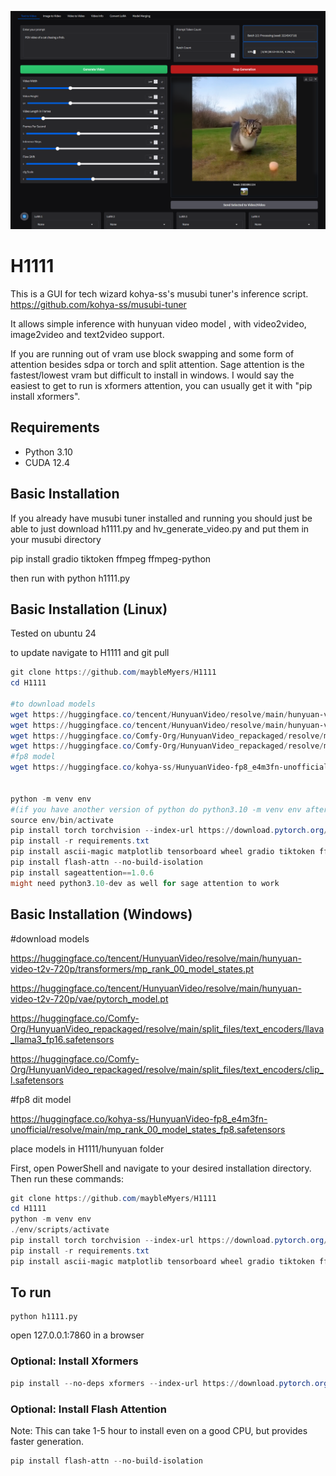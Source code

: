 ![GUI Screenshot](images/screenshot.png)

# H1111

This is a GUI for tech wizard kohya-ss's musubi tuner's inference script.
https://github.com/kohya-ss/musubi-tuner

It allows simple inference with hunyuan video model , with video2video, image2video and text2video support.

If you are running out of vram use block swapping and some form of attention besides sdpa or torch and split attention. Sage attention is the fastest/lowest vram but difficult to install in windows. I would say the easiest to get to run is xformers attention, you can usually get it with "pip install xformers".


## Requirements

- Python 3.10
- CUDA 12.4

## Basic Installation

If you already have musubi tuner installed and running you should just be able to just download h1111.py and hv_generate_video.py and put them in your musubi directory

pip install gradio tiktoken ffmpeg ffmpeg-python

then run with python h1111.py

## Basic Installation (Linux)

Tested on ubuntu 24

to update navigate to H1111 and git pull

```powershell
git clone https://github.com/maybleMyers/H1111
cd H1111

#to download models
wget https://huggingface.co/tencent/HunyuanVideo/resolve/main/hunyuan-video-t2v-720p/transformers/mp_rank_00_model_states.pt -P hunyuan
wget https://huggingface.co/tencent/HunyuanVideo/resolve/main/hunyuan-video-t2v-720p/vae/pytorch_model.pt -P hunyuan
wget https://huggingface.co/Comfy-Org/HunyuanVideo_repackaged/resolve/main/split_files/text_encoders/llava_llama3_fp16.safetensors -P hunyuan
wget https://huggingface.co/Comfy-Org/HunyuanVideo_repackaged/resolve/main/split_files/text_encoders/clip_l.safetensors -P hunyuan
#fp8 model
wget https://huggingface.co/kohya-ss/HunyuanVideo-fp8_e4m3fn-unofficial/resolve/main/mp_rank_00_model_states_fp8.safetensors -P hunyuan


python -m venv env
#(if you have another version of python do python3.10 -m venv env after you install it with sudo apt install python3.10 python3.10-venv python3.10-distutils)
source env/bin/activate
pip install torch torchvision --index-url https://download.pytorch.org/whl/cu124 
pip install -r requirements.txt
pip install ascii-magic matplotlib tensorboard wheel gradio tiktoken ffmpeg ffmpeg-python
pip install flash-attn --no-build-isolation
pip install sageattention==1.0.6
might need python3.10-dev as well for sage attention to work

```

## Basic Installation (Windows)

#download models

https://huggingface.co/tencent/HunyuanVideo/resolve/main/hunyuan-video-t2v-720p/transformers/mp_rank_00_model_states.pt

https://huggingface.co/tencent/HunyuanVideo/resolve/main/hunyuan-video-t2v-720p/vae/pytorch_model.pt

https://huggingface.co/Comfy-Org/HunyuanVideo_repackaged/resolve/main/split_files/text_encoders/llava_llama3_fp16.safetensors

https://huggingface.co/Comfy-Org/HunyuanVideo_repackaged/resolve/main/split_files/text_encoders/clip_l.safetensors

#fp8 dit model

https://huggingface.co/kohya-ss/HunyuanVideo-fp8_e4m3fn-unofficial/resolve/main/mp_rank_00_model_states_fp8.safetensors

place models in H1111/hunyuan folder

First, open PowerShell and navigate to your desired installation directory. Then run these commands:

```powershell
git clone https://github.com/maybleMyers/H1111
cd H1111
python -m venv env
./env/scripts/activate
pip install torch torchvision --index-url https://download.pytorch.org/whl/cu124 
pip install -r requirements.txt
pip install ascii-magic matplotlib tensorboard wheel gradio tiktoken ffmpeg ffmpeg-python

```

## To run

```
python h1111.py
```

open 127.0.0.1:7860 in a browser

### Optional: Install Xformers
```powershell
pip install --no-deps xformers --index-url https://download.pytorch.org/whl/cu124
```

### Optional: Install Flash Attention
Note: This can take 1-5 hour to install even on a good CPU, but provides faster generation.
```powershell
pip install flash-attn --no-build-isolation
```
```